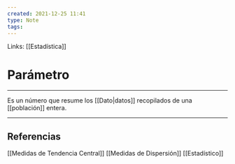 ```yaml
---
created: 2021-12-25 11:41
type: Note
tags:
---
```


Links: [[Estadística]]

# Parámetro
---

Es un número que resume los [[Dato|datos]] recopilados de una [[población]] entera.

---

## Referencias
[[Medidas de Tendencia Central]]
[[Medidas de Dispersión]]
[[Estadístico]]